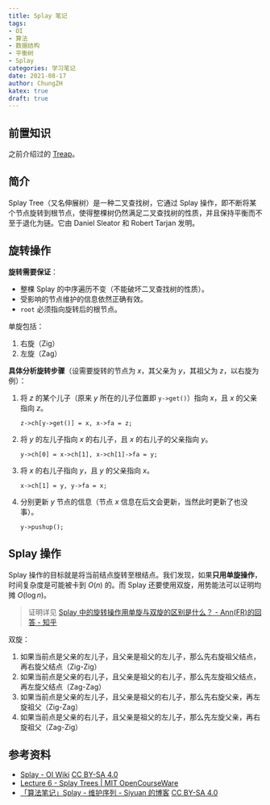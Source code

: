 ```yaml
---
title: Splay 笔记
tags:
- OI
- 算法
- 数据结构
- 平衡树
- Splay
categories: 学习笔记
date: 2021-08-17
author: ChungZH
katex: true
draft: true
---
```


## 前置知识

之前介绍过的 [Treap](http://blog.chungzh.cn/articles/treap)。

## 简介

Splay Tree（又名伸展树）是一种二叉查找树，它通过 Splay 操作，即不断将某个节点旋转到根节点，使得整棵树仍然满足二叉查找树的性质，并且保持平衡而不至于退化为链。它由 Daniel Sleator 和 Robert Tarjan 发明。

## 旋转操作

**旋转需要保证**：

- 整棵 Splay 的中序遍历不变（不能破坏二叉查找树的性质）。
- 受影响的节点维护的信息依然正确有效。
- `root` 必须指向旋转后的根节点。

单旋包括：

1. 右旋（Zig）
2. 左旋（Zag）

**具体分析旋转步骤**（设需要旋转的节点为 $x$，其父亲为 $y$，其祖父为 $z$，以右旋为例）：

1. 将 $z$ 的某个儿子（原来 $y$ 所在的儿子位置即 `y->get()`）指向 $x$，且 $x$ 的父亲指向 $z$。

    `z->ch[y->get()] = x, x->fa = z;`
2. 将 $y$ 的左儿子指向 $x$ 的右儿子，且 $x$ 的右儿子的父亲指向 $y$。

    `y->ch[0] = x->ch[1], x->ch[1]->fa = y;`
3. 将 $x$ 的右儿子指向 $y$，且 $y$ 的父亲指向 $x$。

    `x->ch[1] = y, y->fa = x;`
4. 分别更新 $y$ 节点的信息（节点 $x$ 信息在后文会更新，当然此时更新了也没事）。

    `y->pushup();`

## Splay 操作

Splay 操作的目标就是将当前结点旋转至根结点。我们发现，如果**只用单旋操作**，时间复杂度是可能被卡到 $O(n)$ 的。而 Splay 还要使用双旋，用势能法可以证明均摊 $O(\log n)$。

> 证明详见 [Splay 中的旋转操作用单旋与双旋的区别是什么？ - Ann(FR)的回答 - 知乎](https://www.zhihu.com/question/40777845/answer/175396400)

双旋：

1. 如果当前点是父亲的左儿子，且父亲是祖父的左儿子，那么先右旋祖父结点，再右旋父结点（Zig-Zig）
2. 如果当前点是父亲的右儿子，且父亲是祖父的右儿子，那么先左旋祖父结点，再左旋父结点（Zag-Zag）
3. 如果当前点是父亲的左儿子，且父亲是祖父的右儿子，那么先右旋父亲，再左旋祖父（Zig-Zag）
4. 如果当前点是父亲的右儿子，且父亲是祖父的左儿子，那么先左旋父亲，再右旋祖父（Zag-Zig）


## 参考资料

- [Splay - OI Wiki](https://oi-wiki.org//ds/splay/) [CC BY-SA 4.0](https://creativecommons.org/licenses/by-sa/4.0/deed.zh)
- [Lecture 6 - Splay Trees | MIT OpenCourseWare](https://ocw.mit.edu/courses/6-854j-advanced-algorithms-fall-2008/resources/lec6/)
- [「算法笔记」Splay - 维护序列 - Siyuan 的博客](https://blog.orzsiyuan.com/archives/Splay-2/) [CC BY-SA 4.0](https://creativecommons.org/licenses/by-sa/4.0/deed.zh)
